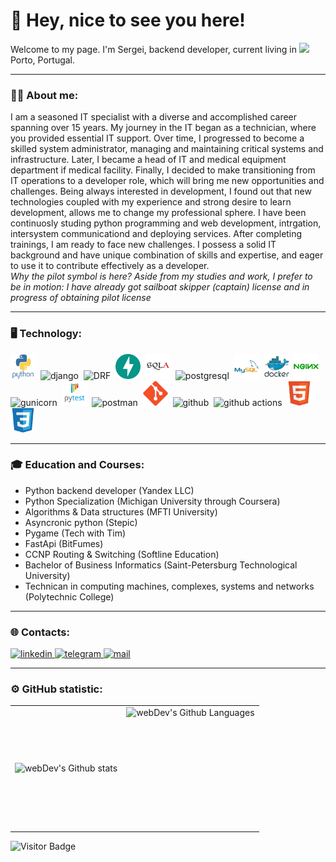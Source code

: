 # 👋 Hey, nice to see you here! 
  
Welcome to my page. I'm Sergei, backend developer, current living in <img src="https://cdn-icons-png.flaticon.com/512/3909/3909361.png" width="13"/>Porto, Portugal.

---

### :pilot: About me:

I am a seasoned IT specialist with a diverse and accomplished career spanning over 15 years. My journey in the IT began as a technician, where you provided essential IT support. Over time, I progressed to become a skilled system administrator, managing and maintaining critical systems and infrastructure. Later, I became a head of IT and medical equipment department if medical facility. Finally, I decided to make transitioning from IT operations to a developer role, which will bring me new opportunities and challenges. Being always interested in development, I found out that new technologies coupled with my experience and strong desire to learn development, allows me to change my professional sphere. I have been continuosly studing python programming and web development, intrgation, intersystem communicationd and deploying services. After completing trainings, I am ready to face new challenges. I possess a solid IT background and have unique combination of skills and expertise, and eager to use it to contribute effectively as a developer.  
_Why the pilot symbol is here? Aside from my studies and work, I prefer to be in motion: I have already got sailboat skipper (captain) license and in progress of obtaining pilot license_


---

### 🖥️ Technology:

<div>
  <img src="https://github.com/devicons/devicon/blob/master/icons/python/python-original-wordmark.svg" title="Python 3" alt="python" width="40" height="40"/>&nbsp
  <img src="https://verbose-equals-true.gitlab.io/django-postgres-vue-gitlab-ecs/django.jpg" title="django" alt="django" width="40" height="40"/>&nbsp
  <img src="https://icon.icepanel.io/Technology/png-shadow-512/Django-REST.png" title="DRF" alt="DRF" width="40" height="40"/>&nbsp
  <img src="https://github.com/devicons/devicon/blob/master/icons/fastapi/fastapi-original.svg" title="FastAPI" alt="fastapi" width="40" height="40"/>&nbsp
  <img src="https://github.com/devicons/devicon/blob/master/icons/sqlalchemy/sqlalchemy-original.svg" title="SQLAlchemy" alt="sqlalchemy" width="40" height="40"/>&nbsp
  <img src="https://icon.icepanel.io/Technology/svg/PostgresSQL.svg" title="postgresql" alt="postgresql" width="40" height="40"/>&nbsp
  <img src="https://github.com/devicons/devicon/blob/master/icons/mysql/mysql-original-wordmark.svg" title="mysql" alt="mysql" width="40" height="40"/>&nbsp
  <img src="https://github.com/devicons/devicon/blob/master/icons/docker/docker-original-wordmark.svg" title="docker" alt="docker" width="40" height="40"/>&nbsp
  <img src="https://github.com/devicons/devicon/blob/master/icons/nginx/nginx-original.svg" title="nginx" alt="nginx" width="40" height="40"/>&nbsp
  <img src="https://www.vectorlogo.zone/logos/gunicorn/gunicorn-icon.svg" title="gunicorn" alt="gunicorn" width="40" height="40"/>&nbsp
  <img src="https://github.com/devicons/devicon/blob/master/icons/pytest/pytest-original-wordmark.svg" title="pytest" alt="pytest" width="40" height="40"/>&nbsp
  <img src="https://voyager.postman.com/logo/postman-logo-orange-stacked.svg" title="postman" alt="postman" width="40" height="40"/>&nbsp
  <img src="https://github.com/devicons/devicon/blob/master/icons/git/git-original.svg" title="git" alt="git" width="40" height="40"/>&nbsp
  <img src="https://icones.pro/wp-content/uploads/2021/06/icone-github-rose.png" title="github" alt="github" width="40" height="40"/>&nbsp
  <img src="https://icon.icepanel.io/Technology/svg/GitHub-Actions.svg" title="github actions" alt="github actions" width="40" height="40"/>&nbsp
  <img src="https://github.com/devicons/devicon/blob/master/icons/html5/html5-original.svg" title="html5" alt="html5" width="40" height="40"/>&nbsp
  <img src="https://github.com/devicons/devicon/blob/master/icons/css3/css3-original.svg" title="css" alt="css" width="40" height="40"/>&nbsp
</div>

---

### 🎓 Education and Courses:
- Python backend developer (Yandex LLC)
- Python Specialization (Michigan University through Coursera)
- Algorithms & Data structures (MFTI University)
- Asyncronic python (Stepic)
- Pygame (Tech with Tim)
- FastApi (BitFumes)
- CCNP Routing & Switching (Softline Education)
- Bachelor of Business Informatics (Saint-Petersburg Technological University)
- Technican in computing machines, complexes, systems and networks (Polytechnic College)

---

### 🌐 Contacts:

  <div>
    <a href="https://www.linkedin.com/in/barysecho/" target="_blank">
      <img src="https://cdn-icons-png.flaticon.com/512/2504/2504799.png" width="40" height="40" alt="linkedin" />  
    </a>
    <a href="https://t.me/Rexten" target="_blank">
      <img src="https://cdn-icons-png.flaticon.com/512/2111/2111644.png" width="40" height="40" alt="telegram"/>
    </a>
    <a href="mailto:black3knight@gmail.com" target="_blank">
      <img src="https://mailmeteor.com/logos/assets/PNG/Gmail_Logo_512px.png" height="40" alt="mail"/>
    </a>
  </div>

---

### ⚙️ GitHub statistic:

<table>
  <tr>
    <td>
      <img align="left" src="http://github-readme-streak-stats.herokuapp.com?user=Rexant-b2k&theme=dark&background=000000" alt="webDev's Github stats" />
    </td>
    <td>
      <img height="195px" align="right" alt="webDev's Github Languages" src="https://github-readme-stats-sigma-five.vercel.app/api/top-langs/?username=Rexant-b2k&layout=compact&theme=vision-friendly-dark" />
    </td>
  </tr>
</table>

![Visitor Badge](https://visitor-badge.laobi.icu/badge?page_id=Rexant-b2k)
<!--
**Rexant-b2k/Rexant-b2k** is a ✨ _special_ ✨ repository because its `README.md` (this file) appears on your GitHub profile.

Here are some ideas to get you started:

- 🔭 I’m currently working on ...
- 🌱 I’m currently learning ...
- 👯 I’m looking to collaborate on ...
- 🤔 I’m looking for help with ...
- 💬 Ask me about ...
- 📫 How to reach me: ...
- 😄 Pronouns: ...
- ⚡ Fun fact: ...
-->
